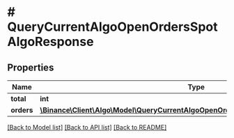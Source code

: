 # # QueryCurrentAlgoOpenOrdersSpotAlgoResponse

## Properties

Name | Type | Description | Notes
------------ | ------------- | ------------- | -------------
**total** | **int** |  | [optional]
**orders** | [**\Binance\Client\Algo\Model\QueryCurrentAlgoOpenOrdersSpotAlgoResponseOrdersInner[]**](QueryCurrentAlgoOpenOrdersSpotAlgoResponseOrdersInner.md) |  | [optional]

[[Back to Model list]](../../README.md#models) [[Back to API list]](../../README.md#endpoints) [[Back to README]](../../README.md)
